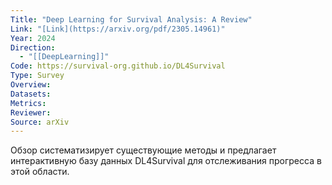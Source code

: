 ```yaml
---
Title: "Deep Learning for Survival Analysis: A Review"
Link: "[Link](https://arxiv.org/pdf/2305.14961)"
Year: 2024
Direction:
  - "[[DeepLearning]]"
Code: https://survival-org.github.io/DL4Survival
Type: Survey
Overview: 
Datasets: 
Metrics: 
Reviewer: 
Source: arXiv
---
```

Обзор систематизирует существующие методы и предлагает интерактивную базу данных DL4Survival для отслеживания прогресса в этой области.